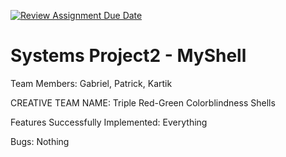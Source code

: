 [![Review Assignment Due Date](https://classroom.github.com/assets/deadline-readme-button-22041afd0340ce965d47ae6ef1cefeee28c7c493a6346c4f15d667ab976d596c.svg)](https://classroom.github.com/a/Tfg6waJb)
# Systems Project2 - MyShell

Team Members: Gabriel, Patrick, Kartik

CREATIVE TEAM NAME: Triple Red-Green Colorblindness Shells

Features Successfully Implemented: Everything

Bugs: Nothing
